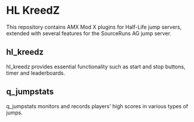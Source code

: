 # HL KreedZ

This repository contains AMX Mod X plugins for Half-Life jump servers, extended with several features for the SourceRuns AG jump server.

## hl_kreedz

hl_kreedz provides essential functionality such as start and stop buttons, timer and leaderboards.

## q_jumpstats

q_jumpstats monitors and records players' high scores in various types of jumps.

